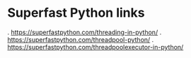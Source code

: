 # Superfast Python links

. <https://superfastpython.com/threading-in-python/>
. <https://superfastpython.com/threadpool-python/>
. <https://superfastpython.com/threadpoolexecutor-in-python/>
